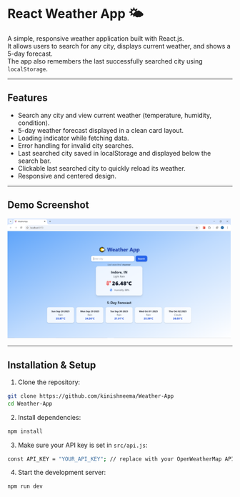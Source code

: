 # React Weather App 🌤️

A simple, responsive weather application built with React.js.  
It allows users to search for any city, displays current weather, and shows a 5-day forecast.  
The app also remembers the last successfully searched city using `localStorage`.

---

## **Features**

- Search any city and view current weather (temperature, humidity, condition).
- 5-day weather forecast displayed in a clean card layout.
- Loading indicator while fetching data.
- Error handling for invalid city searches.
- Last searched city saved in localStorage and displayed below the search bar.
- Clickable last searched city to quickly reload its weather.
- Responsive and centered design.

---

## **Demo Screenshot**

<!-- ![Weather App Screenshot](src/assets/Weather-App-Screenshot.png) -->
<img src="https://github.com/kinishneema/Weather-App/blob/main/public/Weather-App-Screenshot.png" alt="Weather App Screenshot" width="500"/>

---

## **Installation & Setup**

1. Clone the repository:

```bash
git clone https://github.com/kinishneema/Weather-App
cd Weather-App
```

2. Install dependencies:

```bash
npm install
```

3. Make sure your API key is set in `src/api.js`:

```bash
const API_KEY = "YOUR_API_KEY"; // replace with your OpenWeatherMap API key
```

4. Start the development server:

```bash
npm run dev
```
